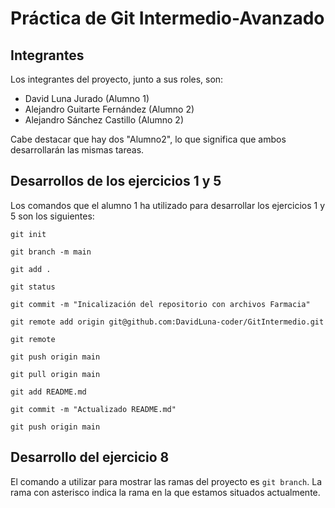 # Práctica de Git Intermedio-Avanzado
## Integrantes
Los integrantes del proyecto, junto a sus roles, son:
* David Luna Jurado (Alumno 1)
* Alejandro Guitarte Fernández (Alumno 2)
* Alejandro Sánchez Castillo (Alumno 2)

Cabe destacar que hay dos "Alumno2", lo que significa que ambos desarrollarán las mismas tareas.

## Desarrollos de los ejercicios 1 y 5
Los comandos que el alumno 1 ha utilizado para desarrollar los ejercicios 1 y 5 son los siguientes:

`git init`

`git branch -m main`

`git add .`

`git status`

`git commit -m "Inicalización del repositorio con archivos Farmacia"`

`git remote add origin git@github.com:DavidLuna-coder/GitIntermedio.git`

`git remote`

`git push origin main`

`git pull origin main`

`git add README.md`

`git commit -m "Actualizado README.md"`

`git push origin main`

## Desarrollo del ejercicio 8

El comando a utilizar para mostrar las ramas del proyecto es `git branch`. La rama con asterisco indica la rama en la que estamos situados actualmente.
